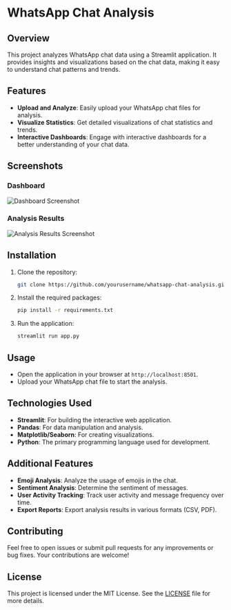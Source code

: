 # WhatsApp Chat Analysis

## Overview
This project analyzes WhatsApp chat data using a Streamlit application. It provides insights and visualizations based on the chat data, making it easy to understand chat patterns and trends.

## Features
- **Upload and Analyze**: Easily upload your WhatsApp chat files for analysis.
- **Visualize Statistics**: Get detailed visualizations of chat statistics and trends.
- **Interactive Dashboards**: Engage with interactive dashboards for a better understanding of your chat data.

## Screenshots
### Dashboard
![Dashboard Screenshot](screenshots/dashboard.png)

### Analysis Results
![Analysis Results Screenshot](screenshots/analysis_results.png)

## Installation
1. Clone the repository:
   ```bash
   git clone https://github.com/yourusername/whatsapp-chat-analysis.git
   ```
2. Install the required packages:
   ```bash
   pip install -r requirements.txt
   ```
3. Run the application:
   ```bash
   streamlit run app.py
   ```

## Usage
- Open the application in your browser at `http://localhost:8501`.
- Upload your WhatsApp chat file to start the analysis.

## Technologies Used
- **Streamlit**: For building the interactive web application.
- **Pandas**: For data manipulation and analysis.
- **Matplotlib/Seaborn**: For creating visualizations.
- **Python**: The primary programming language used for development.

## Additional Features
- **Emoji Analysis**: Analyze the usage of emojis in the chat.
- **Sentiment Analysis**: Determine the sentiment of messages.
- **User Activity Tracking**: Track user activity and message frequency over time.
- **Export Reports**: Export analysis results in various formats (CSV, PDF).

## Contributing
Feel free to open issues or submit pull requests for any improvements or bug fixes. Your contributions are welcome!

## License
This project is licensed under the MIT License. See the [LICENSE](LICENSE) file for more details. 
